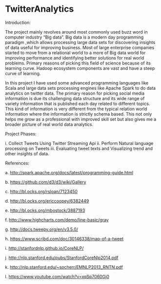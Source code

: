 # TwitterAnalytics


Introduction:

The project mainly revolves around most commonly used buzz word in computer industry “Big data”. Big data is a modern day programming paradigm ,which allows processing large data sets for discovering insights of data useful for improving business. 
Most of large enterprise companies started to move from a relational world to a more of Big data world for improving performance and identifying better solutions for real world problems. Primary reasons of picking this field of science because of its learning curve. Hadoop ecosystem components are vast and have a steep curve of learning. 

In this project I have used some advanced programming languages like Scala and large data sets processing engines like Apache Spark to do data analytics on twitter data. The primary reason for picking social media information is due its challenging data structure and its wide range of variety information that is published each day related to different topics. This kind of information is very different from the typical relation world information where the information is strictly schema based. This not only helps me grow as a professional with improved skill set but also gives me a broader picture of real world data analytics.


Project Phases:

i.	Collect Tweets Using Twitter Streaming Api
ii.	Perform Natural language processing on Tweets
iii.	Evaluating tweet texts and Visualizing trend and other insights of data.

References:

a.	http://spark.apache.org/docs/latest/programming-guide.html

b.	https://github.com/d3/d3/wiki/Gallery

c.	http://bl.ocks.org/rsloan/7123450

d.	http://bl.ocks.org/ericcoopey/6382449

e.	http://bl.ocks.org/mbostock/3887193

f.	http://www.highcharts.com/demo/line-basic/gray

g.	http://docs.tweepy.org/en/v3.5.0/

h.	https://www.scribd.com/doc/30146338/map-of-a-tweet

i.	http://stanfordnlp.github.io/CoreNLP/

j.	http://nlp.stanford.edu/pubs/StanfordCoreNlp2014.pdf

k.	http://nlp.stanford.edu/~socherr/EMNLP2013_RNTN.pdf

l.	https://www.youtube.com/watch?v=xqSp7060Gj0


